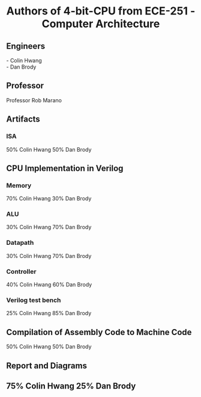 <h1 align="center"> Authors of 4-bit-CPU from ECE-251 - Computer Architecture </h1>

<h2> Engineers </h2>
- Colin Hwang <br />
- Dan Brody

<h2> Professor </h2>
  Professor Rob Marano

<h2> Artifacts </h2>

<h3> ISA </h3>

50% Colin Hwang 50% Dan Brody

<h2> CPU Implementation in Verilog </h2>

<h3>Memory</h3>
70% Colin Hwang 30% Dan Brody

<h3>ALU</h3>
30% Colin Hwang 70% Dan Brody

<h3>Datapath</h3>
30% Colin Hwang 70% Dan Brody

<h3>Controller</h3>
40% Colin Hwang 60% Dan Brody

<h3>Verilog test bench</h3>
25% Colin Hwang 85% Dan Brody

<h2>Compilation of Assembly Code to Machine Code</h2>
50% Colin Hwang 50% Dan Brody

<h2>Report and Diagrams<h2>
75% Colin Hwang 25% Dan Brody
